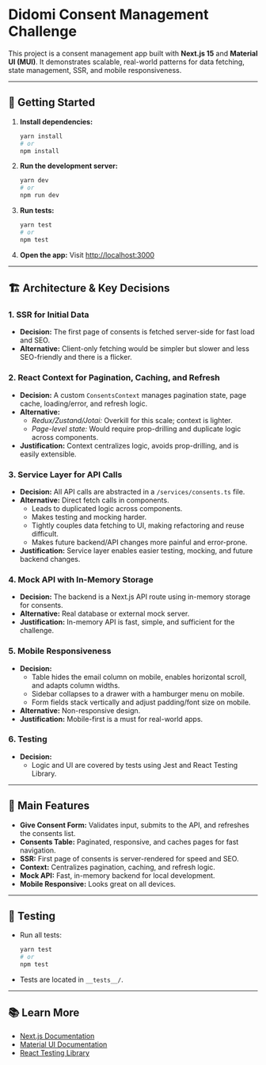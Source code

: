 # Didomi Consent Management Challenge

This project is a consent management app built with **Next.js 15** and **Material UI (MUI)**. It demonstrates scalable, real-world patterns for data fetching, state management, SSR, and mobile responsiveness.

---

## 🚀 Getting Started

1. **Install dependencies:**
   ```bash
   yarn install
   # or
   npm install
   ```

2. **Run the development server:**
   ```bash
   yarn dev
   # or
   npm run dev
   ```

3. **Run tests:**
   ```bash
   yarn test
   # or
   npm test
   ```

4. **Open the app:**
   Visit [http://localhost:3000](http://localhost:3000)

---

## 🏗️ Architecture & Key Decisions

### 1. **SSR for Initial Data**
- **Decision:** The first page of consents is fetched server-side for fast load and SEO.
- **Alternative:** Client-only fetching would be simpler but slower and less SEO-friendly and there is a flicker.

### 2. **React Context for Pagination, Caching, and Refresh**
- **Decision:** A custom `ConsentsContext` manages pagination state, page cache, loading/error, and refresh logic.
- **Alternative:**
  - *Redux/Zustand/Jotai:* Overkill for this scale; context is lighter.
  - *Page-level state:* Would require prop-drilling and duplicate logic across components.
- **Justification:** Context centralizes logic, avoids prop-drilling, and is easily extensible.

### 3. **Service Layer for API Calls**
- **Decision:** All API calls are abstracted in a `/services/consents.ts` file.
- **Alternative:** Direct fetch calls in components.
  - Leads to duplicated logic across components.
  - Makes testing and mocking harder.
  - Tightly couples data fetching to UI, making refactoring and reuse difficult.
  - Makes future backend/API changes more painful and error-prone.
- **Justification:** Service layer enables easier testing, mocking, and future backend changes.

### 4. **Mock API with In-Memory Storage**
- **Decision:** The backend is a Next.js API route using in-memory storage for consents.
- **Alternative:** Real database or external mock server.
- **Justification:** In-memory API is fast, simple, and sufficient for the challenge.

### 5. **Mobile Responsiveness**
- **Decision:**
  - Table hides the email column on mobile, enables horizontal scroll, and adapts column widths.
  - Sidebar collapses to a drawer with a hamburger menu on mobile.
  - Form fields stack vertically and adjust padding/font size on mobile.
- **Alternative:** Non-responsive design.
- **Justification:** Mobile-first is a must for real-world apps.

### 6. **Testing**
- **Decision:**
  - Logic and UI are covered by tests using Jest and React Testing Library.

---

## 🧩 Main Features
- **Give Consent Form:** Validates input, submits to the API, and refreshes the consents list.
- **Consents Table:** Paginated, responsive, and caches pages for fast navigation.
- **SSR:** First page of consents is server-rendered for speed and SEO.
- **Context:** Centralizes pagination, caching, and refresh logic.
- **Mock API:** Fast, in-memory backend for local development.
- **Mobile Responsive:** Looks great on all devices.

---

## 🧪 Testing
- Run all tests:
  ```bash
  yarn test
  # or
  npm test
  ```
- Tests are located in `__tests__/`.

---

## 📚 Learn More
- [Next.js Documentation](https://nextjs.org/docs)
- [Material UI Documentation](https://mui.com/)
- [React Testing Library](https://testing-library.com/docs/react-testing-library/intro/)